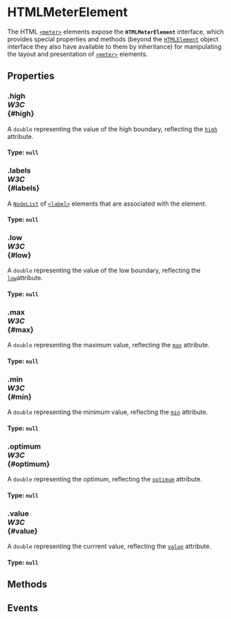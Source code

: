 # HTMLMeterElement

<div class='overview'>The HTML <a href="/en-US/docs/Web/HTML/Element/meter" title="The HTML <meter> element represents either a scalar value within a known range or a fractional value."><code>&lt;meter&gt;</code></a> elements expose the <code><strong>HTMLMeterElement</strong></code> interface, which provides special properties and methods (beyond the <a href="/en-US/docs/Web/API/HTMLElement" title="The HTMLElement interface represents any HTML element. Some elements directly implement this interface, while others implement it via an interface that inherits it."><code>HTMLElement</code></a> object interface they also have available to them by inheritance) for manipulating the layout and presentation of <a href="/en-US/docs/Web/HTML/Element/meter" title="The HTML <meter> element represents either a scalar value within a known range or a fractional value."><code>&lt;meter&gt;</code></a> elements.</div>

## Properties

### .high <div class="specs"><i>W3C</i></div> {#high}

A <code>double</code> representing the value of the high boundary, reflecting the <code><a href="/en-US/docs/Web/HTML/Element/meter#attr-high">high</a></code> attribute.

#### **Type**: `null`

### .labels <div class="specs"><i>W3C</i></div> {#labels}

A <a href="/en-US/docs/Web/API/NodeList" title="NodeList objects are collections of nodes, usually returned by properties such as Node.childNodes and methods such as document.querySelectorAll()."><code>NodeList</code></a> of <a href="/en-US/docs/Web/HTML/Element/label" title="The HTML <label> element represents a caption for an item in a user interface."><code>&lt;label&gt;</code></a> elements that are associated with the element.

#### **Type**: `null`

### .low <div class="specs"><i>W3C</i></div> {#low}

A <code>double</code> representing the value of the low boundary, reflecting the <code><a href="/en-US/docs/Web/HTML/Element/meter#attr-low">low</a></code>attribute.

#### **Type**: `null`

### .max <div class="specs"><i>W3C</i></div> {#max}

A <code>double</code> representing the maximum value, reflecting the <code><a href="/en-US/docs/Web/HTML/Element/meter#attr-max">max</a></code> attribute.

#### **Type**: `null`

### .min <div class="specs"><i>W3C</i></div> {#min}

A <code>double</code> representing the minimum value, reflecting the <code><a href="/en-US/docs/Web/HTML/Element/meter#attr-min">min</a></code> attribute.

#### **Type**: `null`

### .optimum <div class="specs"><i>W3C</i></div> {#optimum}

A <code>double</code> representing the optimum, reflecting the <code><a href="/en-US/docs/Web/HTML/Element/meter#attr-optimum">optimum</a></code> attribute.

#### **Type**: `null`

### .value <div class="specs"><i>W3C</i></div> {#value}

A <code>double</code> representing the currrent value, reflecting the <code><a href="/en-US/docs/Web/HTML/Element/meter#attr-value">value</a></code> attribute.

#### **Type**: `null`

## Methods

## Events
